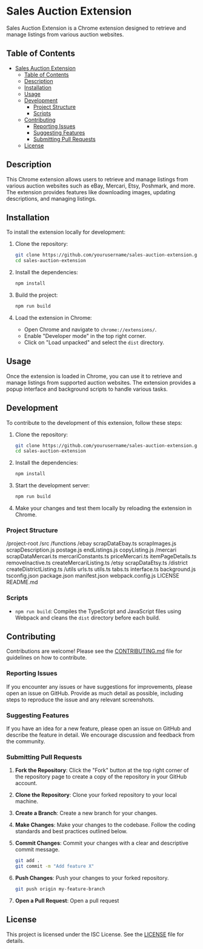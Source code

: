 # Sales Auction Extension

Sales Auction Extension is a Chrome extension designed to retrieve and manage listings from various auction websites.

## Table of Contents

- [Sales Auction Extension](#sales-auction-extension)
  - [Table of Contents](#table-of-contents)
  - [Description](#description)
  - [Installation](#installation)
  - [Usage](#usage)
  - [Development](#development)
    - [Project Structure](#project-structure)
    - [Scripts](#scripts)
  - [Contributing](#contributing)
    - [Reporting Issues](#reporting-issues)
    - [Suggesting Features](#suggesting-features)
    - [Submitting Pull Requests](#submitting-pull-requests)
  - [License](#license)

## Description

This Chrome extension allows users to retrieve and manage listings from various auction websites such as eBay, Mercari, Etsy, Poshmark, and more. The extension provides features like downloading images, updating descriptions, and managing listings.

## Installation

To install the extension locally for development:

1. Clone the repository:
    ```sh
    git clone https://github.com/yourusername/sales-auction-extension.git
    cd sales-auction-extension
    ```

2. Install the dependencies:
    ```sh
    npm install
    ```

3. Build the project:
    ```sh
    npm run build
    ```

4. Load the extension in Chrome:
    - Open Chrome and navigate to `chrome://extensions/`.
    - Enable "Developer mode" in the top right corner.
    - Click on "Load unpacked" and select the `dist` directory.

## Usage

Once the extension is loaded in Chrome, you can use it to retrieve and manage listings from supported auction websites. The extension provides a popup interface and background scripts to handle various tasks.

## Development

To contribute to the development of this extension, follow these steps:

1. Clone the repository:
    ```sh
    git clone https://github.com/yourusername/sales-auction-extension.git
    cd sales-auction-extension
    ```

2. Install the dependencies:
    ```sh
    npm install
    ```

3. Start the development server:
    ```sh
    npm run build
    ```

4. Make your changes and test them locally by reloading the extension in Chrome.

### Project Structure

/project-root
  /src
    /functions
      /ebay
        scrapDataEbay.ts
        scrapImages.js
        scrapDescription.js
        postage.js
        endListings.js
        copyListing.js
      /mercari
        scrapDataMercari.ts
        mercariConstants.ts
        priceMercari.ts
        itemPageDetails.ts
        removeInactive.ts
        createMercariListing.ts
      /etsy
        scrapDataEtsy.ts
      /district
        createDistrictListing.ts
      /utils
        urls.ts
        utils.ts
        tabs.ts
    interface.ts
    background.js
  tsconfig.json
  package.json
  manifest.json
  webpack.config.js
  LICENSE
  README.md

### Scripts

- `npm run build`: Compiles the TypeScript and JavaScript files using Webpack and cleans the `dist` directory before each build.

## Contributing

Contributions are welcome! Please see the [CONTRIBUTING.md](CONTRIBUTING.md) file for guidelines on how to contribute.



### Reporting Issues

If you encounter any issues or have suggestions for improvements, please open an issue on GitHub. Provide as much detail as possible, including steps to reproduce the issue and any relevant screenshots.

### Suggesting Features

If you have an idea for a new feature, please open an issue on GitHub and describe the feature in detail. We encourage discussion and feedback from the community.

### Submitting Pull Requests

1. **Fork the Repository**: Click the "Fork" button at the top right corner of the repository page to create a copy of the repository in your GitHub account.

2. **Clone the Repository**: Clone your forked repository to your local machine.

3. **Create a Branch**: Create a new branch for your changes.

4. **Make Changes**: Make your changes to the codebase. Follow the coding standards and best practices outlined below.

5. **Commit Changes**: Commit your changes with a clear and descriptive commit message.
    ```sh
    git add .
    git commit -m "Add feature X"
    ```

6. **Push Changes**: Push your changes to your forked repository.
    ```sh
    git push origin my-feature-branch
    ```

7. **Open a Pull Request**: Open a pull request

## License

This project is licensed under the ISC License. See the [LICENSE](LICENSE) file for details.